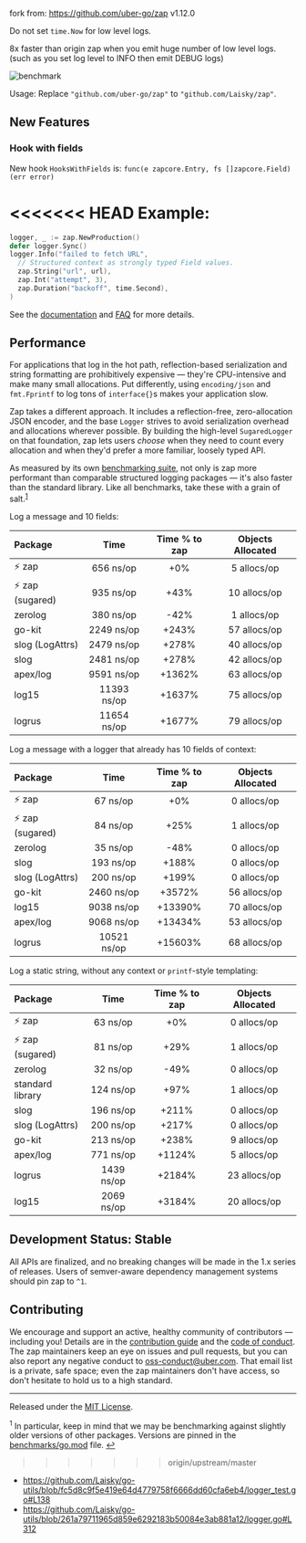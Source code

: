fork from: <https://github.com/uber-go/zap> v1.12.0


Do not set `time.Now` for low level logs.

8x faster than origin zap when you emit huge number of low level logs.
(such as you set log level to INFO then emit DEBUG logs)

![benchmark](https://s3.laisky.com/uploads/2019/02/zap_benchmark.jpeg)

Usage: Replace `"github.com/uber-go/zap"` to `"github.com/Laisky/zap"`.

## New Features

### Hook with fields

New hook `HooksWithFields` is: `func(e zapcore.Entry, fs []zapcore.Field) (err error)`

<<<<<<< HEAD
Example:
=======
```go
logger, _ := zap.NewProduction()
defer logger.Sync()
logger.Info("failed to fetch URL",
  // Structured context as strongly typed Field values.
  zap.String("url", url),
  zap.Int("attempt", 3),
  zap.Duration("backoff", time.Second),
)
```

See the [documentation][doc] and [FAQ](FAQ.md) for more details.

## Performance

For applications that log in the hot path, reflection-based serialization and
string formatting are prohibitively expensive &mdash; they're CPU-intensive
and make many small allocations. Put differently, using `encoding/json` and
`fmt.Fprintf` to log tons of `interface{}`s makes your application slow.

Zap takes a different approach. It includes a reflection-free, zero-allocation
JSON encoder, and the base `Logger` strives to avoid serialization overhead
and allocations wherever possible. By building the high-level `SugaredLogger`
on that foundation, zap lets users *choose* when they need to count every
allocation and when they'd prefer a more familiar, loosely typed API.

As measured by its own [benchmarking suite][], not only is zap more performant
than comparable structured logging packages &mdash; it's also faster than the
standard library. Like all benchmarks, take these with a grain of salt.<sup
id="anchor-versions">[1](#footnote-versions)</sup>

Log a message and 10 fields:

| Package | Time | Time % to zap | Objects Allocated |
| :------ | :--: | :-----------: | :---------------: |
| :zap: zap | 656 ns/op | +0% | 5 allocs/op
| :zap: zap (sugared) | 935 ns/op | +43% | 10 allocs/op
| zerolog | 380 ns/op | -42% | 1 allocs/op
| go-kit | 2249 ns/op | +243% | 57 allocs/op
| slog (LogAttrs) | 2479 ns/op | +278% | 40 allocs/op
| slog | 2481 ns/op | +278% | 42 allocs/op
| apex/log | 9591 ns/op | +1362% | 63 allocs/op
| log15 | 11393 ns/op | +1637% | 75 allocs/op
| logrus | 11654 ns/op | +1677% | 79 allocs/op

Log a message with a logger that already has 10 fields of context:

| Package | Time | Time % to zap | Objects Allocated |
| :------ | :--: | :-----------: | :---------------: |
| :zap: zap | 67 ns/op | +0% | 0 allocs/op
| :zap: zap (sugared) | 84 ns/op | +25% | 1 allocs/op
| zerolog | 35 ns/op | -48% | 0 allocs/op
| slog | 193 ns/op | +188% | 0 allocs/op
| slog (LogAttrs) | 200 ns/op | +199% | 0 allocs/op
| go-kit | 2460 ns/op | +3572% | 56 allocs/op
| log15 | 9038 ns/op | +13390% | 70 allocs/op
| apex/log | 9068 ns/op | +13434% | 53 allocs/op
| logrus | 10521 ns/op | +15603% | 68 allocs/op

Log a static string, without any context or `printf`-style templating:

| Package | Time | Time % to zap | Objects Allocated |
| :------ | :--: | :-----------: | :---------------: |
| :zap: zap | 63 ns/op | +0% | 0 allocs/op
| :zap: zap (sugared) | 81 ns/op | +29% | 1 allocs/op
| zerolog | 32 ns/op | -49% | 0 allocs/op
| standard library | 124 ns/op | +97% | 1 allocs/op
| slog | 196 ns/op | +211% | 0 allocs/op
| slog (LogAttrs) | 200 ns/op | +217% | 0 allocs/op
| go-kit | 213 ns/op | +238% | 9 allocs/op
| apex/log | 771 ns/op | +1124% | 5 allocs/op
| logrus | 1439 ns/op | +2184% | 23 allocs/op
| log15 | 2069 ns/op | +3184% | 20 allocs/op

## Development Status: Stable

All APIs are finalized, and no breaking changes will be made in the 1.x series
of releases. Users of semver-aware dependency management systems should pin
zap to `^1`.

## Contributing

We encourage and support an active, healthy community of contributors &mdash;
including you! Details are in the [contribution guide](CONTRIBUTING.md) and
the [code of conduct](CODE_OF_CONDUCT.md). The zap maintainers keep an eye on
issues and pull requests, but you can also report any negative conduct to
oss-conduct@uber.com. That email list is a private, safe space; even the zap
maintainers don't have access, so don't hesitate to hold us to a high
standard.

<hr>

Released under the [MIT License](LICENSE).

<sup id="footnote-versions">1</sup> In particular, keep in mind that we may be
benchmarking against slightly older versions of other packages. Versions are
pinned in the [benchmarks/go.mod][] file. [↩](#anchor-versions)

[doc-img]: https://pkg.go.dev/badge/github.com/Laisky/zap
[doc]: https://pkg.go.dev/github.com/Laisky/zap
[ci-img]: https://github.com/uber-go/zap/actions/workflows/go.yml/badge.svg
[ci]: https://github.com/uber-go/zap/actions/workflows/go.yml
[cov-img]: https://codecov.io/gh/uber-go/zap/branch/master/graph/badge.svg
[cov]: https://codecov.io/gh/uber-go/zap
[benchmarking suite]: https://github.com/uber-go/zap/tree/master/benchmarks
[benchmarks/go.mod]: https://github.com/uber-go/zap/blob/master/benchmarks/go.mod
>>>>>>> origin/upstream/master

* <https://github.com/Laisky/go-utils/blob/fc5d8c9f5e419e64d4779758f6666dd60cfa6eb4/logger_test.go#L138>
* <https://github.com/Laisky/go-utils/blob/261a79711965d859e6292183b50084e3ab881a12/logger.go#L312>

